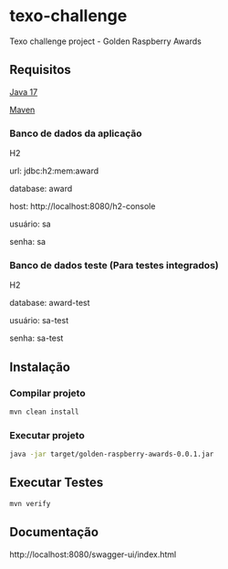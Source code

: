 # texo-challenge
Texo challenge project - Golden Raspberry Awards

## Requisitos

[Java 17](https://www.oracle.com/java/technologies/javase/jdk17-archive-downloads.html)

[Maven](https://maven.apache.org/download.cgi)

###  Banco de dados da aplicação
H2

url: jdbc:h2:mem:award

database: award

host: http://localhost:8080/h2-console

usuário: sa

senha: sa

### Banco de dados teste (Para testes integrados)
H2

database: award-test

usuário: sa-test

senha: sa-test

## Instalação

### Compilar projeto
```bash
mvn clean install
```

### Executar projeto
```bash
java -jar target/golden-raspberry-awards-0.0.1.jar
```

## Executar Testes

```bash
mvn verify
```

## Documentação

http://localhost:8080/swagger-ui/index.html
